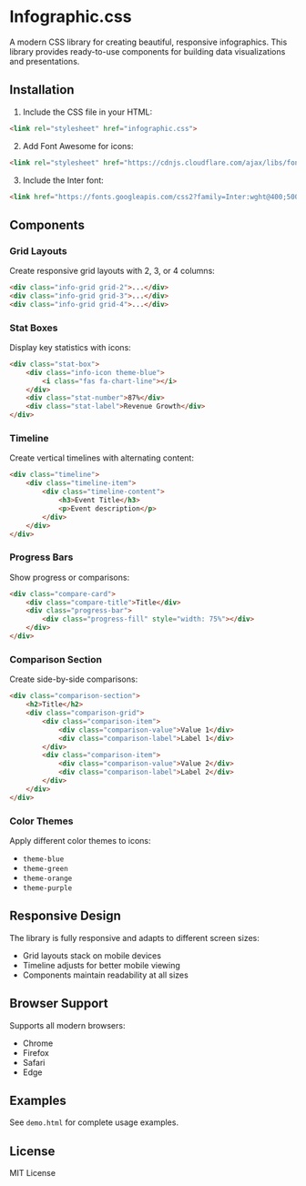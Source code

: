 # Infographic.css

A modern CSS library for creating beautiful, responsive infographics. This library provides ready-to-use components for building data visualizations and presentations.

## Installation

1. Include the CSS file in your HTML:
```html
<link rel="stylesheet" href="infographic.css">
```

2. Add Font Awesome for icons:
```html
<link rel="stylesheet" href="https://cdnjs.cloudflare.com/ajax/libs/font-awesome/6.4.2/css/all.min.css">
```

3. Include the Inter font:
```html
<link href="https://fonts.googleapis.com/css2?family=Inter:wght@400;500;600;800&display=swap" rel="stylesheet">
```

## Components

### Grid Layouts

Create responsive grid layouts with 2, 3, or 4 columns:

```html
<div class="info-grid grid-2">...</div>
<div class="info-grid grid-3">...</div>
<div class="info-grid grid-4">...</div>
```

### Stat Boxes

Display key statistics with icons:

```html
<div class="stat-box">
    <div class="info-icon theme-blue">
        <i class="fas fa-chart-line"></i>
    </div>
    <div class="stat-number">87%</div>
    <div class="stat-label">Revenue Growth</div>
</div>
```

### Timeline

Create vertical timelines with alternating content:

```html
<div class="timeline">
    <div class="timeline-item">
        <div class="timeline-content">
            <h3>Event Title</h3>
            <p>Event description</p>
        </div>
    </div>
</div>
```

### Progress Bars

Show progress or comparisons:

```html
<div class="compare-card">
    <div class="compare-title">Title</div>
    <div class="progress-bar">
        <div class="progress-fill" style="width: 75%"></div>
    </div>
</div>
```

### Comparison Section

Create side-by-side comparisons:

```html
<div class="comparison-section">
    <h2>Title</h2>
    <div class="comparison-grid">
        <div class="comparison-item">
            <div class="comparison-value">Value 1</div>
            <div class="comparison-label">Label 1</div>
        </div>
        <div class="comparison-item">
            <div class="comparison-value">Value 2</div>
            <div class="comparison-label">Label 2</div>
        </div>
    </div>
</div>
```

### Color Themes

Apply different color themes to icons:

- `theme-blue`
- `theme-green`
- `theme-orange`
- `theme-purple`

## Responsive Design

The library is fully responsive and adapts to different screen sizes:

- Grid layouts stack on mobile devices
- Timeline adjusts for better mobile viewing
- Components maintain readability at all sizes

## Browser Support

Supports all modern browsers:
- Chrome
- Firefox
- Safari
- Edge

## Examples

See `demo.html` for complete usage examples.

## License

MIT License
